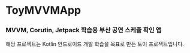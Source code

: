 # ToyMVVMApp
### MVVM, Corutin, Jetpack 학습용 부산 공연 스케쥴 확인 앱

해당 프로젝트는 Kotlin 안드로이드 개발 학습을 목표로 만든 토이 프로젝트입니다.
